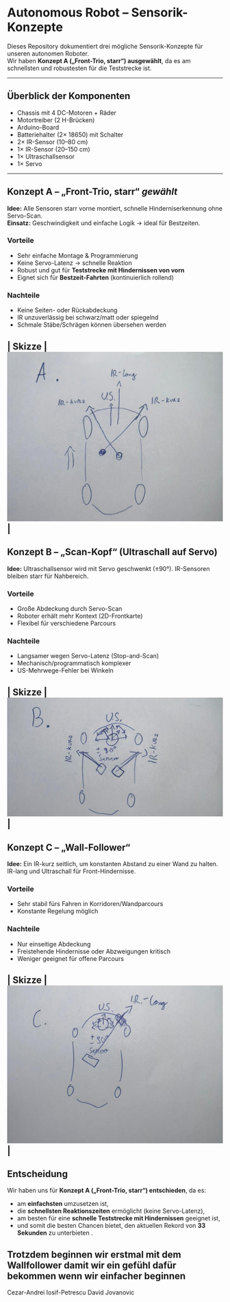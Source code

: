 # Autonomous Robot – Sensorik-Konzepte

Dieses Repository dokumentiert drei mögliche Sensorik-Konzepte für unseren autonomen Roboter.  
Wir haben **Konzept A („Front-Trio, starr“) ausgewählt**, da es am schnellsten und robustesten für die Teststrecke ist.  

---

## Überblick der Komponenten

- Chassis mit 4 DC-Motoren + Räder  
- Motortreiber (2 H-Brücken)  
- Arduino-Board  
- Batteriehalter (2× 18650) mit Schalter  
- 2× IR-Sensor (10–80 cm)  
- 1× IR-Sensor (20–150 cm)  
- 1× Ultraschallsensor  
- 1× Servo  

---

## Konzept A – „Front-Trio, starr“  *gewählt*

**Idee:** Alle Sensoren starr vorne montiert, schnelle Hinderniserkennung ohne Servo-Scan.  
**Einsatz:** Geschwindigkeit und einfache Logik → ideal für Bestzeiten.

### Vorteile
- Sehr einfache Montage & Programmierung  
- Keine Servo-Latenz → schnelle Reaktion  
- Robust und gut für **Teststrecke mit Hindernissen von vorn**  
- Eignet sich für **Bestzeit-Fahrten** (kontinuierlich rollend)

### Nachteile
- Keine Seiten- oder Rückabdeckung  
- IR unzuverlässig bei schwarz/matt oder spiegelnd  
- Schmale Stäbe/Schrägen können übersehen werden  

| **Skizze** |![Konzept_A](images_skizzen/Concept_A.jpg)|
---

## Konzept B – „Scan-Kopf“ (Ultraschall auf Servo)

**Idee:** Ultraschallsensor wird mit Servo geschwenkt (±90°). IR-Sensoren bleiben starr für Nahbereich.

### Vorteile
- Große Abdeckung durch Servo-Scan  
- Roboter erhält mehr Kontext (2D-Frontkarte)  
- Flexibel für verschiedene Parcours  

### Nachteile
- Langsamer wegen Servo-Latenz (Stop-and-Scan)  
- Mechanisch/programmatisch komplexer  
- US-Mehrwege-Fehler bei Winkeln  

| **Skizze** |![Konzept_B](images_skizzen/Concept_B.jpg)|
---

## Konzept C – „Wall-Follower“

**Idee:** Ein IR-kurz seitlich, um konstanten Abstand zu einer Wand zu halten. IR-lang und Ultraschall für Front-Hindernisse.

### Vorteile
- Sehr stabil fürs Fahren in Korridoren/Wandparcours  
- Konstante Regelung möglich  

### Nachteile
- Nur einseitige Abdeckung  
- Freistehende Hindernisse oder Abzweigungen kritisch  
- Weniger geeignet für offene Parcours  

| **Skizze** |![Konzept_C](images_skizzen/Concept_C.jpg)|
---

## Entscheidung

Wir haben uns für **Konzept A („Front-Trio, starr“) entschieden**, da es:

- am **einfachsten** umzusetzen ist,  
- die **schnellsten Reaktionszeiten** ermöglicht (keine Servo-Latenz),  
- am besten für eine **schnelle Teststrecke mit Hindernissen** geeignet ist,  
- und somit die besten Chancen bietet, den aktuellen Rekord von **33 Sekunden** zu unterbieten .  

**Trotzdem beginnen wir erstmal mit dem Wallfollower damit wir ein gefühl dafür bekommen wenn wir einfacher beginnen**
---

Cezar-Andrei Iosif-Petrescu 
David Jovanovic